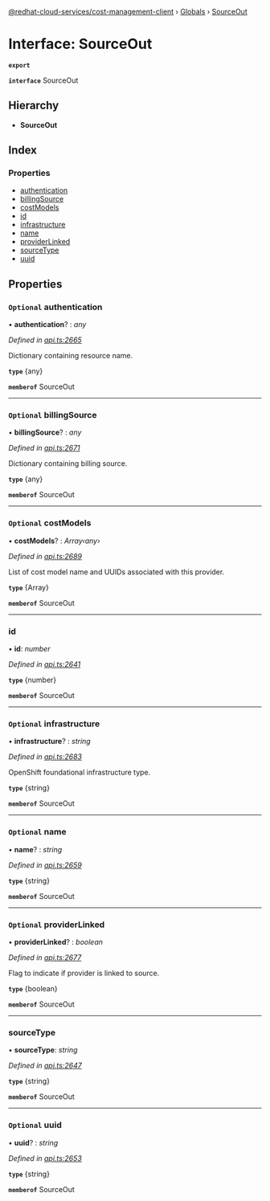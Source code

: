 [@redhat-cloud-services/cost-management-client](../README.md) › [Globals](../globals.md) › [SourceOut](sourceout.md)

# Interface: SourceOut

**`export`** 

**`interface`** SourceOut

## Hierarchy

* **SourceOut**

## Index

### Properties

* [authentication](sourceout.md#optional-authentication)
* [billingSource](sourceout.md#optional-billingsource)
* [costModels](sourceout.md#optional-costmodels)
* [id](sourceout.md#id)
* [infrastructure](sourceout.md#optional-infrastructure)
* [name](sourceout.md#optional-name)
* [providerLinked](sourceout.md#optional-providerlinked)
* [sourceType](sourceout.md#sourcetype)
* [uuid](sourceout.md#optional-uuid)

## Properties

### `Optional` authentication

• **authentication**? : *any*

*Defined in [api.ts:2665](https://github.com/RedHatInsights/javascript-clients/blob/master/packages/cost-management/api.ts#L2665)*

Dictionary containing resource name.

**`type`** {any}

**`memberof`** SourceOut

___

### `Optional` billingSource

• **billingSource**? : *any*

*Defined in [api.ts:2671](https://github.com/RedHatInsights/javascript-clients/blob/master/packages/cost-management/api.ts#L2671)*

Dictionary containing billing source.

**`type`** {any}

**`memberof`** SourceOut

___

### `Optional` costModels

• **costModels**? : *Array‹any›*

*Defined in [api.ts:2689](https://github.com/RedHatInsights/javascript-clients/blob/master/packages/cost-management/api.ts#L2689)*

List of cost model name and UUIDs associated with this provider.

**`type`** {Array<any>}

**`memberof`** SourceOut

___

###  id

• **id**: *number*

*Defined in [api.ts:2641](https://github.com/RedHatInsights/javascript-clients/blob/master/packages/cost-management/api.ts#L2641)*

**`type`** {number}

**`memberof`** SourceOut

___

### `Optional` infrastructure

• **infrastructure**? : *string*

*Defined in [api.ts:2683](https://github.com/RedHatInsights/javascript-clients/blob/master/packages/cost-management/api.ts#L2683)*

OpenShift foundational infrastructure type.

**`type`** {string}

**`memberof`** SourceOut

___

### `Optional` name

• **name**? : *string*

*Defined in [api.ts:2659](https://github.com/RedHatInsights/javascript-clients/blob/master/packages/cost-management/api.ts#L2659)*

**`type`** {string}

**`memberof`** SourceOut

___

### `Optional` providerLinked

• **providerLinked**? : *boolean*

*Defined in [api.ts:2677](https://github.com/RedHatInsights/javascript-clients/blob/master/packages/cost-management/api.ts#L2677)*

Flag to indicate if provider is linked to source.

**`type`** {boolean}

**`memberof`** SourceOut

___

###  sourceType

• **sourceType**: *string*

*Defined in [api.ts:2647](https://github.com/RedHatInsights/javascript-clients/blob/master/packages/cost-management/api.ts#L2647)*

**`type`** {string}

**`memberof`** SourceOut

___

### `Optional` uuid

• **uuid**? : *string*

*Defined in [api.ts:2653](https://github.com/RedHatInsights/javascript-clients/blob/master/packages/cost-management/api.ts#L2653)*

**`type`** {string}

**`memberof`** SourceOut
